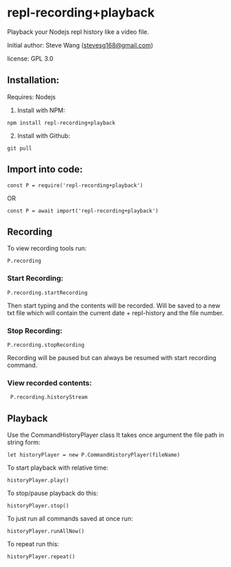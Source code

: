 # repl-recording+playback

Playback your Nodejs repl history like a video file.

Initial author: Steve Wang (stevesg168@gmail.com)

license: GPL 3.0

## Installation:

Requires: Nodejs

1. Install with NPM:

```
npm install repl-recording+playback
```

2. Install with Github:
```
git pull 
```

## Import into code:

```
const P = require('repl-recording+playback')
```
OR
```
const P = await import('repl-recording+playback')
```

## Recording

To view recording tools run:
```
P.recording
```

### Start Recording:
```
P.recording.startRecording
```
Then start typing and the contents will be recorded. Will be saved to a new txt file which will contain the current date + repl-history and the file number.

### Stop Recording:
```
P.recording.stopRecording
```
Recording will be paused but can always be resumed with start recording command.

### View recorded contents:
```
 P.recording.historyStream
```

## Playback
Use the CommandHistoryPlayer class
It takes once argument the file path in string form:

```
let historyPlayer = new P.CommandHistoryPlayer(fileName)
```

To start playback with relative time:
```
historyPlayer.play()
```

To stop/pause playback do this:
```
historyPlayer.stop()
```

To just run all commands saved at once run:
```
historyPlayer.runAllNow()
```

To repeat run this:
```
historyPlayer.repeat()
```
